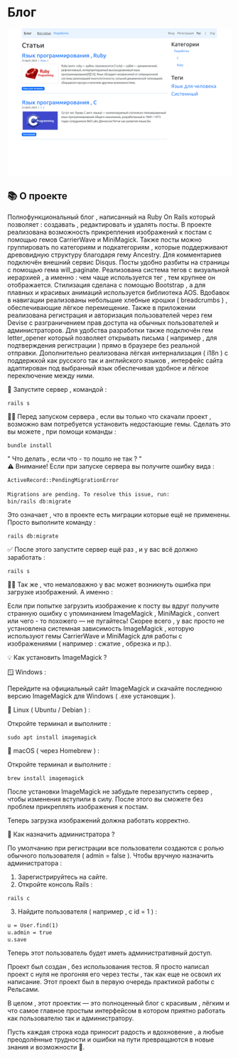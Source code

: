 # Блог

![Превью](images/Скриншот.png)

## 📚 О проекте

Полнофункциональный блог , написанный на Ruby On Rails который позволяет : создавать , редактировать и удалять посты. В проекте реализована возможность прикрепления изображений к постам с помощью гемов CarrierWave и MiniMagick. Также посты можно группировать по категориям и подкатегориям , которые поддерживают древовидную структуру благодаря гему Ancestry. Для комментариев подключён внешний сервис Disqus. Посты удобно разбиты на страницы с помощью гема will_paginate. Реализована система тегов с визуальной иерархией , а именно : чем чаще используется тег , тем крупнее он отображается. Стилизация сделана с помощью Bootstrap , а для плавных и красивых анимаций используется библиотека AOS. Вдобавок в навигации реализованы небольшие хлебные крошки ( breadcrumbs ) , обеспечивающие лёгкое перемещение. Также в приложении реализована регистрация и авторизация пользователей через гем Devise с разграничением прав доступа на обычных пользователей и администраторов. Для удобства разработки также подключён гем letter_opener который позволяет открывать письма ( например , для подтверждения регистрации ) прямо в браузере без реальной отправки. Дополнительно реализована лёгкая интернализация ( i18n ) с поддержкой как русского так и английского языков , интерфейс сайта адаптирован под выбранный язык обеспечивая удобное и лёгкое переключение между ними.

🚀 Запустите сервер , командой :

```
rails s
```

☝🏻 Перед запуском сервера , если вы только что скачали проект , возможно вам потребуется установить недостающие гемы. Сделать это вы можете , при помощи команды :

```
bundle install
```

" Что делать , если что - то пошло не так ? "<br>
⚠️ Внимание! Если при запуске сервера вы получите ошибку вида :

```
ActiveRecord::PendingMigrationError

Migrations are pending. To resolve this issue, run:
bin/rails db:migrate
```

Это означает , что в проекте есть миграции которые ещё не применены. Просто выполните команду :

```
rails db:migrate
```

✅ После этого запустите сервер ещё раз , и у вас всё должно заработать :

```
rails s
```

🧙‍♂️ Так же , что немаловажно у вас может возникнуть ошибка при загрузке изображений. А именно :

Если при попытке загрузить изображение к посту вы вдруг получите странную ошибку с упоминанием ImageMagick , MiniMagick , convert или чего - то похожего — не пугайтесь! Скорее всего , у вас просто не установлена системная зависимость ImageMagick , которую используют гемы CarrierWave и MiniMagick для работы с изображениями ( например : сжатие , обрезка и пр.).

💡 Как установить ImageMagick ?

🪟 Windows :

Перейдите на официальный сайт ImageMagick и скачайте последнюю версию ImageMagick для Windows ( .exe установщик ).

🐧 Linux ( Ubuntu / Debian ) :

Откройте терминал и выполните :

```
sudo apt install imagemagick
```

🍎 macOS ( через Homebrew ) :

Откройте терминал и выполните :

```
brew install imagemagick
```

После установки ImageMagick не забудьте перезапустить сервер , чтобы изменения вступили в силу. После этого вы сможете без проблем прикреплять изображения к постам.

Теперь загрузка изображений должна работать корректно.

👑 Как назначить администратора ?

По умолчанию при регистрации все пользователи создаются с ролью обычного пользователя ( admin = false ). Чтобы вручную назначить администратора :

1) Зарегистрируйтесь на сайте.
2) Откройте консоль Rails :

```
rails c
```

3) Найдите пользователя ( например , с id = 1 ) :

```
u = User.find(1)
u.admin = true
u.save
```

Теперь этот пользователь будет иметь административный доступ.

Проект был создан , без использования тестов. Я просто написал проект с нуля не прогоняя его через тесты , так как еще не освоил их написание. Этот проект был в первую очередь практикой работы с Рельсами.

В целом , этот проектик — это полноценный блог с красивым , лёгким и что самое главное простым интерфейсом в котором приятно работать как пользователю так и администратору.

Пусть каждая строка кода приносит радость и вдохновение , а любые преодолённые трудности и ошибки на пути превращаются в новые знания и возможности 💫.